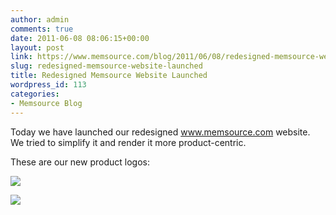 ```yaml
---
author: admin
comments: true
date: 2011-06-08 08:06:15+00:00
layout: post
link: https://www.memsource.com/blog/2011/06/08/redesigned-memsource-website-launched/
slug: redesigned-memsource-website-launched
title: Redesigned Memsource Website Launched
wordpress_id: 113
categories:
- Memsource Blog
---
```


Today we have launched our redesigned www.memsource.com website. We tried to simplify it and render it more product-centric.<!-- more -->

These are our new product logos:

[![](/wp-content/uploads/2011/06/MemSource-Cloud-new1.png)](/wp-content/uploads/2011/06/MemSource-Cloud-new1.png)

[![](/wp-content/uploads/2011/06/MemSource-Server-new.png)](/wp-content/uploads/2011/06/MemSource-Server-new.png)
